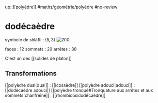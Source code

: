 up::[[polyèdre]]
#maths/géométrie/polyèdre #no-review 
# dodécaèdre
symbole de shläfli : $\{5, 3\}$
![200](https://www.techno-science.net/illustration/Definition/180px/Dodecahedron.gif)

faces : 12
sommets : 20
arrêtes : 30

C'est un des [[solides de platon]]

## Transformations
[[polyèdre dual|dual]] : [[icosaèdre]]
[[polyèdre adouci|adouci]] : [[dodécaèdre adouci]]
[[polyèdre tronqué#Tronquature aux arrêtes et aux sommets|chanfreiné]] : [[rhombicosidodécaèdre]]
